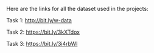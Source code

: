 Here are the links for all the dataset used in the projects:

Task 1: http://bit.ly/w-data

Task 2: https://bit.ly/3kXTdox

Task 3: https://bit.ly/3i4rbWl
